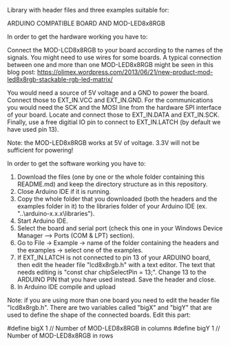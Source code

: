 Library with header files and three examples suitable for:

ARDUINO COMPATIBLE BOARD AND MOD-LED8x8RGB

In order to get the hardware working you have to:

Connect the MOD-LCD8x8RGB to your board according to the names of the signals. You might need to use wires for some boards. A typical connection between one and more than one MOD-LED8x8RGB might be seen in this blog post: https://olimex.wordpress.com/2013/06/21/new-product-mod-led8x8rgb-stackable-rgb-led-matrix/

You would need a source of 5V voltage and a GND to power the board. Connect those to EXT_IN.VCC and EXT_IN.GND. For the communications you would need the SCK and the MOSI line from the hardware SPI interface of your board. Locate and connect those to EXT_IN.DATA and EXT_IN.SCK. Finally, use a free digitial IO pin to connect to EXT_IN.LATCH (by default we have used pin 13). 

Note: the MOD-LED8x8RGB works at 5V of voltage. 3.3V will not be sufficient for powering!

In order to get the software working you have to:

1. Download the files (one by one or the whole folder containing this README.md) and keep the directory structure as in this repository.
1. Close Arduino IDE if it is running.
2. Copy the whole folder that you downloaded (both the headers and the examples folder in it) to the libraries folder of your Arduino IDE (ex. "..\arduino-x.x.x\libraries").
3. Start Arduino IDE.
4. Select the board and serial port (check this one in your Windows Device Manager --> Ports (COM & LPT) section).
5. Go to File -> Example -> name of the folder containing the headers and the examples -> select one of the examples.
6. If EXT_IN.LATCH is not connected to pin 13 of your ARDUINO board, then edit the header file "lcd8x8rgb.h" with a text editor. The text that needs editing is "const char chipSelectPin = 13;". Change 13 to the ARDUINO PIN that you have used instead. Save the header and close.
7. In Arduino IDE compile and upload

Note: if you are using more than one board you need to edit the header file "lcd8x8rgb.h". There are two variables called "bigX" and "bigY" that are used to define the shape of the connected boards. Edit this part:

#define bigX 1                  // Number of MOD-LED8x8RGB in columns
#define bigY 1                  // Number of MOD-LED8x8RGB in rows